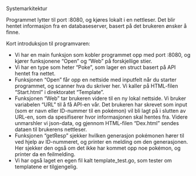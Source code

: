 Systemarkitektur

Programmet lytter til port :8080, og kjøres lokalt i en nettleser. Det blir hentet informasjon fra en databaseserver, basert på det brukeren ønsker å finne. 

Kort introduksjon til programvaren:
- Vi har en main funksjon som kobler programmet opp med port :8080, og kjører funksjonene “Open” og “Web” på forskjellige stier. 
- Vi har en type som heter “Poke”, som lager en struct basert på API hentet fra nettet. 
- Funksjonen “Open” får opp en nettside med inputfelt når du starter programmet, og scanner hva du skriver her. Vi kaller på HTML-filen “Start.html” i direktoratet “Template”. 
- Funksjonen “Web” tar brukeren videre til en ny lokal nettside. Vi bruker variabelen “URL” til å få API-en vår. Det brukeren har skrevet som input (som er navn eller ID-nummer til en pokémon) vil bli lagt på i slutten av URL-en, som da spesifiserer hvor informasjonen skal hentes fra. Videre unmarshler vi json-data, og gjennom HTML-filen “Dex.html” sendes dataen til brukerens nettleser. 
- Funksjonen “getResp” sjekker hvilken generasjon pokémonen hører til ved hjelp av ID-nummeret, og printer en melding om den generasjonen. Her sjekker den også om det ikke har kommet opp noe pokémon, og printer da en feilmelding.
- Vi har også laget en egen fil kalt template_test.go, som tester om templatene er tilgjengelig. 

